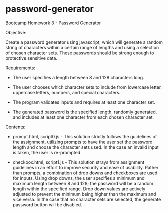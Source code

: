 # password-generator
Bootcamp Homework 3 - Password Generator

Objective: 

Create a password generator using javascript, which will generate a random string of characters within a certain range of lengths and using a selection of chosen character sets. These passwords should be strong enough to protective sensitive data.

Requirements:

- The user specifies a length between 8 and 128 characters long.

- The user chooses which character sets to include from lowercase letter, uppercase letters, numbers, and special characters.

- The program validates inputs and requires at least one character set.

- The generated password is the specified length, randomly generated, and includes at least one character from each chosen character set.


Contents:

- prompt.html, script0.js - This solution strictly follows the guidelines of the assignment, utilizing prompts to have the user set the password length and choose the character sets used. In the case an invalid input is taken, the user is re-prompted. 

- checkbox.html, script1.js - This solution strays from assignment guidelines in an effort to improve security and ease of usability. Rather than prompts, a combination of drop downs and checkboxes are used for inputs. Using drop downs, the user specifies a minimum and maximum length between 8 and 128; the password will be a random length within the specified range. Drop down values are actively adjusted to prevent the minimum being higher than the maximum and vice versa. In the case that no character sets are selected, the generate password button will be disabled.